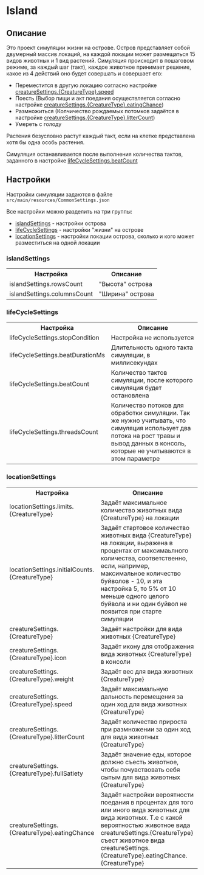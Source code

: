 # Island

## Описание

<p>
    Это проект симуляции жизни на острове. Остров представляет собой двумерный массив локаций, на каждой локации может
размещаться 15 видов животных и 1 вид растений. Симуляция происходит в пошаговом режиме, за каждый шаг (такт), каждое
животное принимает решение, какое из 4 действий оно будет совершать и совершает его:
    <ul>
        <li>Переместится в другую локацию согласно настройке <a href="#speed-setting">creatureSettings.{CreatureType}.speed</a></li>
        <li>Поесть (Выбор пищи и акт поедания осуществляется согласно настройке <a href="#eating-chance-setting">creatureSettings.{CreatureType}.eatingChance</a>)</li>
        <li>Размножиться (Колчичество рождаемых потомков задаётся в настройке <a href="#litterCount-setting">creatureSettings.{CreatureType}.litterCount</a>)</li>
        <li>Умереть с голоду</li>
    </ul>
Растения безусловно растут каждый такт, если на клетке представлена хотя бы одна особь растения.

Симуляция останавливается после выполнения количества тактов, заданного в настройке <a href="#beat-count-setting">lifeCycleSettings.beatCount</a>
<p>

## Настройки

Настройки симуляции задаются в файле ```src/main/resources/CommonSettings.json```
<p/>
Все настройки можно разделить на три группы:
<ul>
    <li><a href="#island-settings">islandSettings</a> - настройки острова</li>
    <li><a href="#life-cycle-settings">lifeCycleSettings</a> - настройки "жизни" на острове</li>
    <li><a href="#location-settings">locationSettings</a> - настройки локации острова, сколько и кого может разместиться на одной локации</li>
</ul>

### islandSettings

<table id="island-settings">
    <tbody>
        <tr>
            <th>Настройка</th>
            <th>Описание</th>
        </tr>
        <tr>
            <td>islandSettings.rowsCount</td>
            <td>"Высота" острова</td>
        </tr>
        <tr>
            <td>islandSettings.columnsCount</td>
            <td>"Ширина" острова</td>
        </tr>
    </tbody>
</table>

### lifeCycleSettings
<table id="life-cycle-settings">
    <tbody>
        <tr>
            <th>Настройка</th>
            <th>Описание</th>
        </tr>
        <tr>
            <td>lifeCycleSettings.stopCondition</td>
            <td>Настройка не используется</td>
        </tr>
        <tr>
            <td>lifeCycleSettings.beatDurationMs</td>
            <td>Длительность одного такта симуляции, в миллисекундах</td>
        </tr>
        <tr id="beat-count-setting">
            <td>lifeCycleSettings.beatCount</td>
            <td>Количество тактов симуляции, после которого симуляция будет остановлена</td>
        </tr>
        <tr id="threads-count-setting">
            <td>lifeCycleSettings.threadsCount</td>
            <td>Количество потоков для обработки симуляции. Так же нужно учитывать, что симуляция использует два потока на рост травы и вывод данных в консоль, которые не учитываются в этом параметре</td>
        </tr>
    </tbody>
</table>

### locationSettings

<table id="location-settings">
    <tbody>
        <tr>
            <th>Настройка</th>
            <th>Описание</th>
        </tr>
        <tr>
            <td>locationSettings.limits.{CreatureType}</td>
            <td>Задаёт максимальное количество животных вида {CreatureType} на локации</td>
        </tr>
        <tr>
            <td>locationSettings.initialCounts.{CreatureType}</td>
            <td>Задаёт стартовое количество животных вида {CreatureType} на локации, выражена в процентах от максимаьлного количества,
        соответственно, если, например, максимальное количество буйволов - 10, и эта настройка 5, то 5% от 10 меньше одного целого буйвола и ни один буйвол не появится при старте симуляции</td>
        </tr>
        <tr>
            <td>creatureSettings.{CreatureType}</td>
            <td>Задаёт настройки для вида животных {CreatureType}</td>
        </tr>
        <tr>
            <td>creatureSettings.{CreatureType}.icon</td>
            <td>Задаёт икону для отображения вида животных {CreatureType} в консоли</td>
        </tr>
        <tr>
            <td>creatureSettings.{CreatureType}.weight</td>
            <td>Задаёт вес для вида животных {CreatureType}</td>
        </tr>
        <tr id="speed-setting">
            <td>creatureSettings.{CreatureType}.speed</td>
            <td>Задаёт максимальную дальность перемещения за один ход для вида животных {CreatureType}</td>
        </tr>
        <tr id="litterCount-setting">
            <td>creatureSettings.{CreatureType}.litterCount</td>
            <td>Задаёт количество прироста при размножении за один ход для вида животных {CreatureType}</td>
        </tr>
        <tr>
            <td>creatureSettings.{CreatureType}.fullSatiety</td>
            <td>Задаёт значение еды, которое должно съесть животное, чтобы почувствовать себя сытым для вида животных {CreatureType}</td>
        </tr>
        <tr id="eating-chance-setting">
            <td>creatureSettings.{CreatureType}.eatingChance</td>
            <td>Задаёт настройки вероятности поедания в процентах для того или иного вида животных для вида животных. Т.е с какой вероятностью животное вида creatureSettings.{CreatureType} съест животное вида creatureSettings.{CreatureType}.eatingChance.{CreatureType}</td>
        </tr>
    </tbody>

</table>